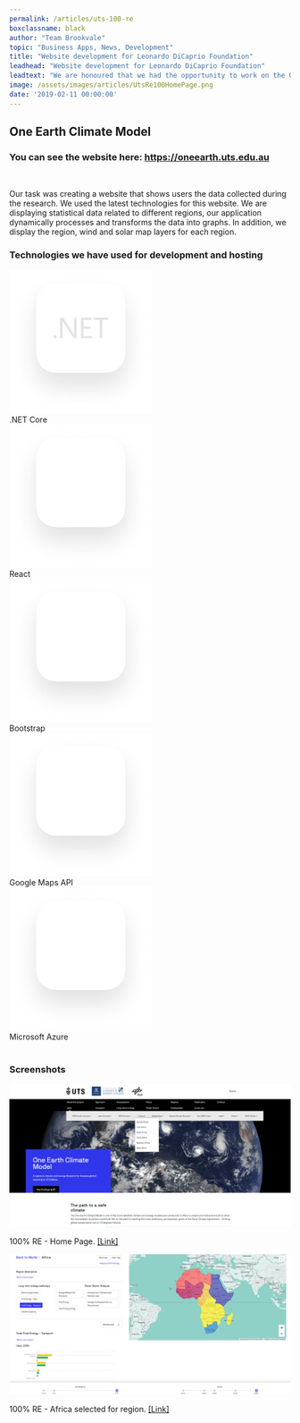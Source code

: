 ```yaml
---
permalink: /articles/uts-100-re
boxclassname: black
author: "Team Brookvale"
topic: "Business Apps, News, Development"
title: "Website development for Leonardo DiCaprio Foundation"
leadhead: "Website development for Leonardo DiCaprio Foundation"
leadtext: "We are honoured that we had the opportunity to work on the One Earth Climate Model project for the Leonardo DiCaprio Foundation."
image: /assets/images/articles/UtsRe100HomePage.png
date: '2019-02-11 00:00:00'
---
```


<div class="arttext">

<h2>
One Earth Climate Model
</h2>
<p>

</p>

<h3>
You can see the website here: <a href="https://oneearth.uts.edu.au" target="_blank">https://oneearth.uts.edu.au</a>
</h3>
<br />

<p>Our task was creating a website that shows users the data collected during the research. 
We used the latest technologies for this website.
We are displaying statistical data related to different regions, our application dynamically processes and transforms the data into graphs. 
In addition, we display the region, wind and solar map layers for each region.</p>
<div class="icon-section">
<h3>Technologies we have used for development and hosting</h3>
    <div class="d-flex justify-content-between flex-wrap">
    <div class="technology-item">
        <div><img src="/assets/images/articles/icons/net_.png" class="img-responsive" alt=".NET" /></div>
        <div>.NET Core</div>
    </div>
    <div class="technology-item">
        <div><img src="/assets/images/articles/icons/react.png" class="img-responsive"  alt="React" /></div>
        <div>React</div>
    </div>
    <div class="technology-item">
        <div> <img src="/assets/images/articles/icons/bootstrap.png" class="img-responsive" alt="Bootstrap" /></div>
        <div>Bootstrap</div>
    </div>
    <div class="technology-item">
        <div><img src="/assets/images/articles/icons/google_maps.png" class="img-responsive" alt="Google Maps API" /></div>
        <div>Google Maps API</div>
    </div>
    <div class="technology-item">
        <div><img src="/assets/images/articles/icons/azure.png" class="img-responsive" alt="Microsoft Azure" /></div>
        <div>Microsoft Azure</div>
    </div>   
     </div>
</div>
<br/>
<h3>Screenshots</h3>

<a href="/assets/images/articles/UtsRe100HomePage.png"><img src="/assets/images/articles/UtsRe100HomePage.png" class="img-responsive shadow bottom" alt="UTS 100% RE - Home page" /></a>
<p>100% RE - Home Page. <a href="http://oneearth.uts.edu.au/">[Link]</a></p>

<a href="/assets/images/articles/UtsRe100Africa.png"><img src="/assets/images/articles/UtsRe100Africa.png" class="img-responsive shadow bottom" alt="UTS 100% RE - Region: Africa" /></a>
<p>100% RE - Africa selected for region. <a href="http://oneearth.uts.edu.au/data/28/africa">[Link]</a></p>

</div>